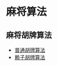 # 麻将算法

## 麻将胡牌算法

* [普通胡牌算法](http://www.jianshu.com/p/e843432ff675)
* [赖子胡牌算法](http://www.jianshu.com/p/5b4b83480e60)